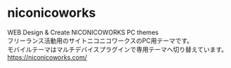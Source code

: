 # niconicoworks
WEB Design &amp; Create NICONICOWORKS PC themes<br>
フリーランス活動用のサイトニコニコワークスのPC用テーマです。<br>
モバイルテーマはマルチデバイスプラグインで専用テーマへ切り替えています。<br>
https://niconicoworks.com/
